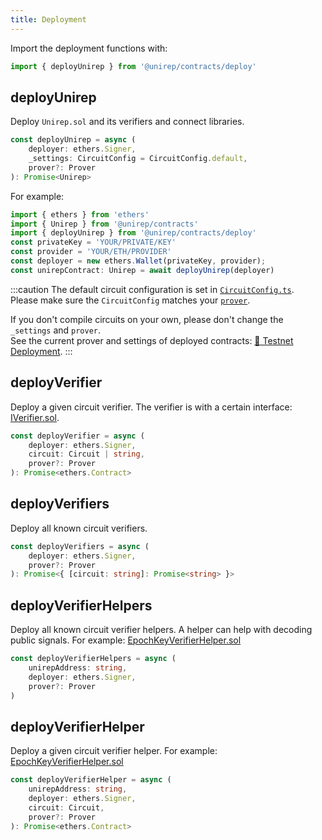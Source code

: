 ```yaml
---
title: Deployment
---
```


Import the deployment functions with:

```ts
import { deployUnirep } from '@unirep/contracts/deploy'
```

## deployUnirep

Deploy `Unirep.sol` and its verifiers and connect libraries.

```ts
const deployUnirep = async (
    deployer: ethers.Signer,
    _settings: CircuitConfig = CircuitConfig.default,
    prover?: Prover
): Promise<Unirep>
```

For example:

```ts
import { ethers } from 'ethers'
import { Unirep } from '@unirep/contracts'
import { deployUnirep } from '@unirep/contracts/deploy'
const privateKey = 'YOUR/PRIVATE/KEY'
const provider = 'YOUR/ETH/PROVIDER'
const deployer = new ethers.Wallet(privateKey, provider);
const unirepContract: Unirep = await deployUnirep(deployer)
```

:::caution
The default circuit configuration is set in [`CircuitConfig.ts`](https://github.com/Unirep/Unirep/blob/1a3c9c944925ec125a7d7d8bfa9990466389477b/packages/circuits/src/CircuitConfig.ts).<br/>
Please make sure the `CircuitConfig` matches your [`prover`](../circuits-api/interfaces/src.Prover.md).

If you don't compile circuits on your own, please don't change the `_settings` and `prover`.<br/>
See the current prover and settings of deployed contracts: [🤝 Testnet Deployment](../testnet-deployment.mdx).
:::

## deployVerifier

Deploy a given circuit verifier. The verifier is with a certain interface: [IVerifier.sol](./verifiers/iverifier-sol.md).

```ts
const deployVerifier = async (
    deployer: ethers.Signer,
    circuit: Circuit | string,
    prover?: Prover
): Promise<ethers.Contract>
```

## deployVerifiers

Deploy all known circuit verifiers.

```ts
const deployVerifiers = async (
    deployer: ethers.Signer,
    prover?: Prover
): Promise<{ [circuit: string]: Promise<string> }>
```

## deployVerifierHelpers

Deploy all known circuit verifier helpers. A helper can help with decoding public signals. For example: [EpochKeyVerifierHelper.sol](./verifiers/epoch-key-verifier-helper.md)

```ts
const deployVerifierHelpers = async (
    unirepAddress: string,
    deployer: ethers.Signer,
    prover?: Prover
)
```

## deployVerifierHelper

Deploy a given circuit verifier helper. For example: [EpochKeyVerifierHelper.sol](./verifiers/epoch-key-verifier-helper.md)

```ts
const deployVerifierHelper = async (
    unirepAddress: string,
    deployer: ethers.Signer,
    circuit: Circuit,
    prover?: Prover
): Promise<ethers.Contract>
```